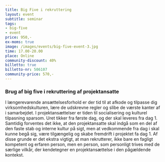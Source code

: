 ```yaml
---
title: Big Five i rekruttering
layout: event
subtitle: seminar
tags:
- big-five
- event
price: 950,-
ex-moms: true
image: /images/events/big-five-event-3.jpg
time: 17.00-20.00
place: Online
community-discount: 40%
billetto: true
billetto-nr: 506107
community-price: 570,-
---
```


### Brug af big five i rekruttering af projektansatte
I længerevarende ansættelsesforhold er der tid til at afkode og tilpasse dig virksomhedskulturen, lære de udskrevne regler og slibe de værste kanter af i samarbejdet. I projektansættelser er tiden til socialisering og kulturel tilpasning sparsom. Uret tikker fra første dag, og der skal leveres fra dag 1. Samtidig forventes det ikke, at den projektansatte skal indgå som en del af den faste stab og interne kultur på sigt, men at vedkommende fra dag i skal kunne begå sig, være tilgængelig og skabe fremdrift i projektet fa dag 1. Af disse grunde er det ekstra vigtigt, at man rekrutterer, ikke bare en fagligt kompetent og erfaren person, men en person, som personligt trives med de særlige vilkår, der kendetegner en projektansættelse i den pågældende kontekst.